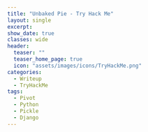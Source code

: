 ```yaml
---
title: "Unbaked Pie - Try Hack Me"
layout: single
excerpt:
show_date: true
classes: wide
header:
  teaser: ""
  teaser_home_page: true
  icon: "assets/images/icons/TryHackMe.png"
categories:
  - Writeup
  - TryHackMe
tags:
  - Pivot
  - Python
  - Pickle
  - Django
---
```

